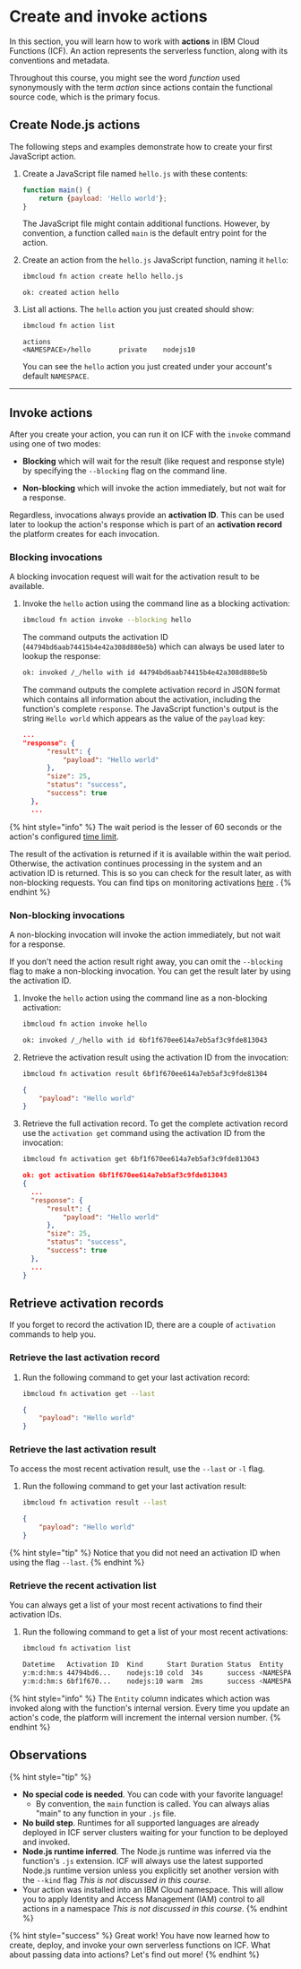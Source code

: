 <!--
#
# Licensed to the Apache Software Foundation (ASF) under one or more
# contributor license agreements.  See the NOTICE file distributed with
# this work for additional information regarding copyright ownership.
# The ASF licenses this file to You under the Apache License, Version 2.0
# (the "License"); you may not use this file except in compliance with
# the License.  You may obtain a copy of the License at
#
#     http://www.apache.org/licenses/LICENSE-2.0
#
# Unless required by applicable law or agreed to in writing, software
# distributed under the License is distributed on an "AS IS" BASIS,
# WITHOUT WARRANTIES OR CONDITIONS OF ANY KIND, either express or implied.
# See the License for the specific language governing permissions and
# limitations under the License.
#
-->

# Create and invoke actions

In this section, you will learn how to work with **actions** in IBM Cloud Functions (ICF). An action represents the serverless function, along with its conventions and metadata.

Throughout this course, you might see the word _function_ used synonymously with the term _action_ since actions contain the functional source code, which is the primary focus.

## Create Node.js actions

The following steps and examples demonstrate how to create your first JavaScript action.

1. Create a JavaScript file named `hello.js` with these contents:

    ```javascript
    function main() {
        return {payload: 'Hello world'};
    }
    ```

    The JavaScript file might contain additional functions. However, by convention, a function called `main` is the default entry point for the action.

2. Create an action from the `hello.js` JavaScript function, naming it `hello`:

    ```bash
    ibmcloud fn action create hello hello.js
    ```

    ```text
    ok: created action hello
    ```

3. List all actions. The `hello` action you just created should show:

    ```bash
    ibmcloud fn action list
    ```

    ```text
    actions
    <NAMESPACE>/hello       private    nodejs10
    ```

    You can see the `hello` action you just created under your account's default `NAMESPACE`.

---

## Invoke actions

After you create your action, you can run it on ICF with the `invoke` command using one of two modes:

- **Blocking** which will wait for the result \(like request and response style\) by specifying the `--blocking` flag on the command line.

- **Non-blocking** which will invoke the action immediately, but not wait for a response.

Regardless, invocations always provide an **activation ID**. This can be used later to lookup the action's response which is part of an **activation record** the platform creates for each invocation.

### Blocking invocations

A blocking invocation request will wait for the activation result to be available.

1. Invoke the `hello` action using the command line as a blocking activation:

    ```bash
    ibmcloud fn action invoke --blocking hello
    ```

    The command outputs the activation ID (`44794bd6aab74415b4e42a308d880e5b`) which can always be used later to lookup the response:

    ```bash
    ok: invoked /_/hello with id 44794bd6aab74415b4e42a308d880e5b
    ```

    The command outputs the complete activation record in JSON format which contains all information about the activation, including the function's complete `response`. The JavaScript function's output is the string `Hello world` which appears as the value of the `payload` key:

    ```json
    ...
    "response": {
          "result": {
              "payload": "Hello world"
          },
          "size": 25,
          "status": "success",
          "success": true
      },
      ...
    ```

{% hint style="info" %}
The wait period is the lesser of 60 seconds or the action's configured [time limit](https://github.com/apache/incubator-openwhisk/blob/master/docs/reference.md#per-action-timeout-ms-default-60s).

The result of the activation is returned if it is available within the wait period. Otherwise, the activation continues processing in the system and an activation ID is returned. This is so you can check for the result later, as with non-blocking requests. You can find tips on monitoring activations [here]( https://github.com/apache/incubator-openwhisk/blob/master/docs/actions.md#watching-action-output) .
{% endhint %}

### Non-blocking invocations

A non-blocking invocation will invoke the action immediately, but not wait for a response.

If you don't need the action result right away, you can omit the `--blocking` flag to make a non-blocking invocation. You can get the result later by using the activation ID.

1. Invoke the `hello` action using the command line as a non-blocking activation:

    ```bash
    ibmcloud fn action invoke hello
    ```

    ```bash
    ok: invoked /_/hello with id 6bf1f670ee614a7eb5af3c9fde813043
    ```

2. Retrieve the activation result using the activation ID from the invocation:

    ```bash
    ibmcloud fn activation result 6bf1f670ee614a7eb5af3c9fde81304
    ```

    ```json
    {
        "payload": "Hello world"
    }
    ```

3. Retrieve the full activation record. To get the complete activation record use the `activation get` command using the activation ID from the invocation:

    ```bash
    ibmcloud fn activation get 6bf1f670ee614a7eb5af3c9fde813043
    ```

    ```json
    ok: got activation 6bf1f670ee614a7eb5af3c9fde813043
    {
      ...
      "response": {
          "result": {
              "payload": "Hello world"
          },
          "size": 25,
          "status": "success",
          "success": true
      },
      ...
    }
    ```

## Retrieve activation records

If you forget to record the activation ID, there are a couple of `activation` commands to help you.

### Retrieve the last activation record

1. Run the following command to get your last activation record:

    ```bash
    ibmcloud fn activation get --last
    ```

    ```json
    {
        "payload": "Hello world"
    }
    ```

### Retrieve the last activation result

To access the most recent activation result, use the `--last` or `-l` flag.

1. Run the following command to get your last activation result:

    ```bash
    ibmcloud fn activation result --last
    ```

    ```json
    {
        "payload": "Hello world"
    }
    ```

{% hint style="tip" %}
Notice that you did not need an activation ID when using the flag `--last`.
{% endhint %}

### Retrieve the recent activation list

You can always get a list of your most recent activations to find their activation IDs.

1. Run the following command to get a list of your most recent activations:

    ```bash
    ibmcloud fn activation list
    ```

    ```bash
    Datetime   Activation ID  Kind      Start Duration Status  Entity
    y:m:d:hm:s 44794bd6...    nodejs:10 cold  34s      success <NAMESPACE>/hello:0.0.1
    y:m:d:hm:s 6bf1f670...    nodejs:10 warm  2ms      success <NAMESPACE>/hello:0.0.1
    ```

{% hint style="info" %}
The `Entity` column indicates which action was invoked along with the function's internal version. Every time you update an action's code, the platform will increment the internal version number.
{% endhint %}

## Observations

{% hint style="tip" %}
- **No special code is needed**. You can code with your favorite language!
  - By convention, the `main` function is called. You can always alias "main" to any function in your `.js` file.
- **No build step**. Runtimes for all supported languages are already deployed in ICF server clusters waiting for your function to be deployed and invoked.
- **Node.js runtime inferred**. The Node.js runtime was inferred via the function's `.js` extension. ICF will always use the latest supported Node.js runtime version unless you explicitly set another version with the `--kind` flag _This is not discussed in this course_.
- Your action was installed into an IBM Cloud namespace. This will allow you to apply Identity and Access Management (IAM) control to all actions in a namespace _This is not discussed in this course_.
{% endhint %}

{% hint style="success" %}
Great work! You have now learned how to create, deploy, and invoke your own serverless functions on ICF. What about passing data into actions? Let's find out more!
{% endhint %}
